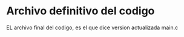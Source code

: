 # Archivo definitivo del codigo
EL archivo final del codigo, es el que dice version actualizada main.c
